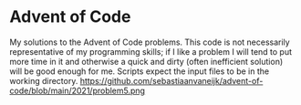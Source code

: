 # Advent of Code
My solutions to the Advent of Code problems. This code is not necessarily representative of my programming skills; if I like a problem I will tend to put more time in it and otherwise a quick and dirty (often inefficient solution) will be good enough for me.
Scripts expect the input files to be in the working directory.
https://github.com/sebastiaanvaneijk/advent-of-code/blob/main/2021/problem5.png
